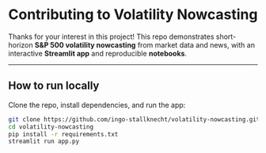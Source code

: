 # Contributing to Volatility Nowcasting

Thanks for your interest in this project!
This repo demonstrates short-horizon **S&P 500 volatility nowcasting** from market data and news, with an interactive **Streamlit app** and reproducible **notebooks**.

---

## How to run locally

Clone the repo, install dependencies, and run the app:

```bash
git clone https://github.com/ingo-stallknecht/volatility-nowcasting.git
cd volatility-nowcasting
pip install -r requirements.txt
streamlit run app.py
